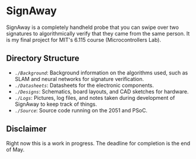 # SignAway

SignAway is a completely handheld probe that you can swipe over two signatures to algorithmically verify that they came from the same person. It is my final project for MIT's 6.115 course (Microcontrollers Lab).

## Directory Structure

- *`./Background`*: Background information on the algorithms used, such as SLAM and neural networks for signature verification.
- *`./Datasheets`*: Datasheets for the electronic components.
- *`./Designs`*: Schematics, board layouts, and CAD sketches for hardware.
- *`./Logs`*: Pictures, log files, and notes taken during development of SignAway to keep track of things.
- *`./Source`*: Source code running on the 2051 and PSoC.

## Disclaimer

Right now this is a work in progress. The deadline for completion is the end of May.
